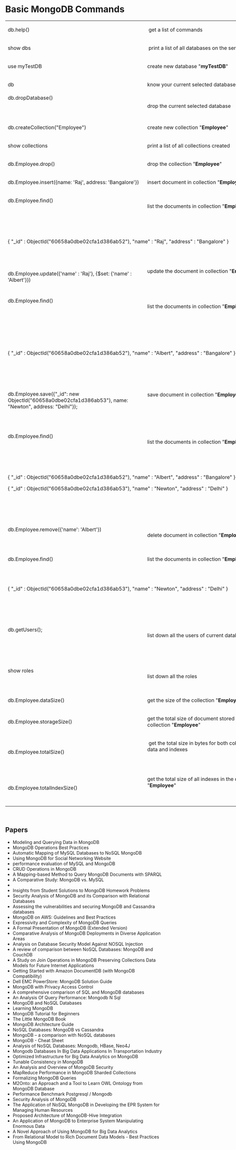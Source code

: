 # Basic MongoDB Commands

<table style="width: 816px;">
<tbody>
<tr>
<td style="width: 461px;">
<p>db.help()</p>
</td>
<td style="width: 456px;" colspan="2">
<p>&nbsp;get a list of commands</p>
</td>
</tr>
<tr>
<td style="width: 461px;">
<p>show dbs</p>
</td>
<td style="width: 456px;" colspan="2">
<p>&nbsp;print a list of all databases on the server</p>
</td>
</tr>
<tr>
<td style="width: 461px;">
<p>use myTestDB</p>
</td>
<td style="width: 456px;" colspan="2">
<p>create new database "<strong>myTestDB</strong>"</p>
</td>
</tr>
<tr>
<td style="width: 461px;">
<p>db</p>
</td>
<td style="width: 456px;" colspan="2">
<p>know your current selected database</p>
</td>
</tr>
<tr>
<td style="width: 461px;">db.dropDatabase()
<p>&nbsp;</p>
</td>
<td style="width: 456px;" colspan="2">
<p>drop the current selected database</p>
</td>
</tr>
<tr>
<td style="width: 461px;">
<p>db.createCollection("Employee")</p>
</td>
<td style="width: 456px;" colspan="2">
<p>create new collection "<strong>Employee</strong>"</p>
</td>
</tr>
<tr>
<td style="width: 461px;">
<p>show collections</p>
</td>
<td style="width: 456px;" colspan="2">
<p>print a list of all collections created</p>
</td>
</tr>
<tr>
<td style="width: 461px;">
<p>db.Employee.drop()</p>
</td>
<td style="width: 456px;" colspan="2">
<p>drop the collection "<strong>Employee</strong>"</p>
</td>
</tr>
<tr>
<td style="width: 461px;">
<p>db.Employee.insert({name: 'Raj', address: 'Bangalore'})</p>
</td>
<td style="width: 456px;" colspan="2">
<p>insert document in collection "<strong>Employee</strong>"</p>
</td>
</tr>
<tr>
<td style="width: 461px;">
<p>db.Employee.find()</p>
<p>&nbsp;</p>
</td>
<td style="width: 456px;" colspan="2">
<p>list the documents in collection "<strong>Employee</strong>"</p>
</td>
</tr>
<tr>
<td style="width: 917px;" colspan="3">
<p>&nbsp;</p>
<p>{ "_id" : ObjectId("60658a0dbe02cfa1d386ab52"), "name" : "Raj", "address" : "Bangalore" }</p>
<p>&nbsp;</p>
</td>
</tr>
<tr>
<td style="width: 461px;">
<p>db.Employee.update({'name' : 'Raj'}, {$set: {'name' : 'Albert'}})</p>
</td>
<td style="width: 456px;" colspan="2">
<p>update the document in collection "<strong>Employee</strong>"</p>
<p>&nbsp;</p>
</td>
</tr>
<tr>
<td style="width: 461px;">
<p>db.Employee.find()</p>
<p>&nbsp;</p>
</td>
<td style="width: 456px;" colspan="2">
<p>list the documents in collection "<strong>Employee</strong>"</p>
</td>
</tr>
<tr>
<td style="width: 917px;" colspan="3">
<p>&nbsp;</p>
<p>&nbsp;</p>
<p>{ "_id" : ObjectId("60658a0dbe02cfa1d386ab52"), "name" : "Albert", "address" : "Bangalore" }</p>
<p>&nbsp;</p>
</td>
</tr>
<tr>
<td style="width: 461px;">
<p>&nbsp;</p>
<p>db.Employee.save({"_id": new ObjectId("60658a0dbe02cfa1d386ab53"), name: "Newton", address: "Delhi"});</p>
<p>&nbsp;</p>
</td>
<td style="width: 456px;" colspan="2">
<p>save document in collection "<strong>Employee</strong>"</p>
<p>&nbsp;</p>
</td>
</tr>
<tr>
<td style="width: 461px;">
<p>db.Employee.find()</p>
<p>&nbsp;</p>
</td>
<td style="width: 456px;" colspan="2">
<p>list the documents in collection "<strong>Employee</strong>"</p>
</td>
</tr>
<tr>
<td style="width: 917px;" colspan="3">
<p>&nbsp;</p>
<p>{ "_id" : ObjectId("60658a0dbe02cfa1d386ab52"), "name" : "Albert", "address" : "Bangalore" }</p>
<p>{ "_id" : ObjectId("60658a0dbe02cfa1d386ab53"), "name" : "Newton", "address" : "Delhi" }</p>
<p>&nbsp;</p>
<p>&nbsp;</p>
</td>
</tr>
<tr>
<td style="width: 461px;">
<p>db.Employee.remove({'name': 'Albert'})</p>
<p>&nbsp;</p>
</td>
<td style="width: 456px;" colspan="2">
<p>delete document in collection "<strong>Employee</strong>"</p>
</td>
</tr>
<tr>
<td style="width: 461px;">
<p>db.Employee.find()</p>
<p>&nbsp;</p>
</td>
<td style="width: 456px;" colspan="2">
<p>list the documents in collection "<strong>Employee</strong>"</p>
<p>&nbsp;</p>
</td>
</tr>
<tr>
<td style="width: 917px;" colspan="3">
<p>{ "_id" : ObjectId("60658a0dbe02cfa1d386ab53"), "name" : "Newton", "address" : "Delhi" }</p>
<p>&nbsp;</p>
<p>&nbsp;</p>
</td>
</tr>
<tr>
<td style="width: 464px;" colspan="2">
<p>db.getUsers();</p>
<p>&nbsp;</p>
<p>&nbsp;</p>
</td>
<td style="width: 453px;">
<p>list down all the users of current database</p>
<p>&nbsp;</p>
</td>
</tr>
<tr>
<td style="width: 464px;" colspan="2">
<p>show roles</p>
<p>&nbsp;</p>
</td>
<td style="width: 453px;">
<p>list down all the roles</p>
</td>
</tr>
<tr>
<td style="width: 464px;" colspan="2">
<p>db.Employee.dataSize()</p>
</td>
<td style="width: 453px;">
<p>get the size of the collection "<strong>Employee</strong>"</p>
</td>
</tr>
<tr>
<td style="width: 464px;" colspan="2">
<p>db.Employee.storageSize()</p>
</td>
<td style="width: 453px;">
<p>get the total size of document stored in the collection "<strong>Employee</strong>"</p>
</td>
</tr>
<tr>
<td style="width: 464px;" colspan="2">
<p>db.Employee.totalSize()</p>
</td>
<td style="width: 453px;">
<p>&nbsp;get the total size in bytes for both collection data and indexes</p>
<p>&nbsp;</p>
</td>
</tr>
<tr>
<td style="width: 464px;" colspan="2">
<p>db.Employee.totalIndexSize()</p>
</td>
<td style="width: 453px;">
<p>get the total size of all indexes in the collection "<strong>Employee</strong>"</p>
<p>&nbsp;</p>
</td>
</tr>
</tbody>
</table>
</br>
<h2> Papers </h2>

<ul>

                             

 <li><a target="_blank" href="https://github.com/manjunath5496/Basic-MongoDB-Commands/blob/master/m(1).pdf" style="text-decoration:none;">Modeling and Querying Data in MongoDB</a></li>

 <li><a target="_blank" href="https://github.com/manjunath5496/Basic-MongoDB-Commands/blob/master/m(2).pdf" style="text-decoration:none;">MongoDB Operations Best Practices</a></li>

<li><a target="_blank" href="https://github.com/manjunath5496/Basic-MongoDB-Commands/blob/master/m(3).pdf" style="text-decoration:none;">Automatic Mapping of MySQL Databases to NoSQL MongoDB</a></li>
 <li><a target="_blank" href="https://github.com/manjunath5496/Basic-MongoDB-Commands/blob/master/m(4).pdf" style="text-decoration:none;">Using MongoDB for Social Networking Website</a></li>                              
<li><a target="_blank" href="https://github.com/manjunath5496/Basic-MongoDB-Commands/blob/master/m(5).pdf" style="text-decoration:none;">performance evaluation of MySQL and MongoDB</a></li>
<li><a target="_blank" href="https://github.com/manjunath5496/Basic-MongoDB-Commands/blob/master/m(6).pdf" style="text-decoration:none;">CRUD Operations in MongoDB</a></li>
 <li><a target="_blank" href="https://github.com/manjunath5496/Basic-MongoDB-Commands/blob/master/m(7).pdf" style="text-decoration:none;">A Mapping-based Method to Query MongoDB Documents with SPARQL</a></li>

 <li><a target="_blank" href="https://github.com/manjunath5496/Basic-MongoDB-Commands/blob/master/m(8).pdf" style="text-decoration:none;"> A Comparative Study: MongoDB vs. MySQL </a></li>
   <li><a target="_blank" href="https://github.com/manjunath5496/Basic-MongoDB-Commands/blob/master/m(9).pdf" style="text-decoration:none;>"A Comparative Study: MongoDB vs
MySQL</a></li>
  
   
 <li><a target="_blank" href="https://github.com/manjunath5496/Basic-MongoDB-Commands/blob/master/m(10).pdf" style="text-decoration:none;">Insights from Student Solutions to MongoDB Homework Problems</a></li>                              
<li><a target="_blank" href="https://github.com/manjunath5496/Basic-MongoDB-Commands/blob/master/m(11).pdf" style="text-decoration:none;">Security Analysis of MongoDB and its Comparison with Relational Databases</a></li>
<li><a target="_blank" href="https://github.com/manjunath5496/Basic-MongoDB-Commands/blob/master/m(12).pdf" style="text-decoration:none;">Assessing the vulnerabilities and securing MongoDB and Cassandra databases</a></li>
<li><a target="_blank" href="https://github.com/manjunath5496/Basic-MongoDB-Commands/blob/master/m(13).pdf" style="text-decoration:none;">MongoDB on AWS: 
Guidelines and Best Practices</a></li>

<li><a target="_blank" href="https://github.com/manjunath5496/Basic-MongoDB-Commands/blob/master/m(14).pdf" style="text-decoration:none;">Expressivity and Complexity of MongoDB Queries</a></li>
                              
<li><a target="_blank" href="https://github.com/manjunath5496/Basic-MongoDB-Commands/blob/master/m(15).pdf" style="text-decoration:none;">A Formal Presentation of MongoDB (Extended Version)</a></li>

<li><a target="_blank" href="https://github.com/manjunath5496/Basic-MongoDB-Commands/blob/master/m(16).pdf" style="text-decoration:none;">Comparative Analysis of MongoDB Deployments in Diverse Application Areas</a></li>

  <li><a target="_blank" href="https://github.com/manjunath5496/Basic-MongoDB-Commands/blob/master/m(17).pdf" style="text-decoration:none;">Analysis on Database Security Model Against NOSQL Injection</a></li>   
  
<li><a target="_blank" href="https://github.com/manjunath5496/Basic-MongoDB-Commands/blob/master/m(18).pdf" style="text-decoration:none;">A review of comparison between NoSQL Databases: MongoDB and CouchDB</a></li> 

  
<li><a target="_blank" href="https://github.com/manjunath5496/Basic-MongoDB-Commands/blob/master/m(19).pdf" style="text-decoration:none;">A Study on Join Operations in MongoDB Preserving Collections Data Models for Future Internet Applications</a></li> 

<li><a target="_blank" href="https://github.com/manjunath5496/Basic-MongoDB-Commands/blob/master/m(20).pdf" style="text-decoration:none;">Getting Started with Amazon DocumentDB (with MongoDB Compatibility)</a></li>

<li><a target="_blank" href="https://github.com/manjunath5496/Basic-MongoDB-Commands/blob/master/m(21).pdf" style="text-decoration:none;">Dell EMC PowerStore: MongoDB Solution
Guide</a></li>
<li><a target="_blank" href="https://github.com/manjunath5496/Basic-MongoDB-Commands/blob/master/m(22).pdf" style="text-decoration:none;">MongoDB with Privacy Access Control</a></li> 
 <li><a target="_blank" href="https://github.com/manjunath5496/Basic-MongoDB-Commands/blob/master/m(23).pdf" style="text-decoration:none;">A comprehensive comparison of SQL and MongoDB databases</a></li> 
 

   <li><a target="_blank" href="https://github.com/manjunath5496/Basic-MongoDB-Commands/blob/master/m(24).pdf" style="text-decoration:none;">An Analysis Of Query Performance: Mongodb N Sql</a></li>
 
   <li><a target="_blank" href="https://github.com/manjunath5496/Basic-MongoDB-Commands/blob/master/m(25).pdf" style="text-decoration:none;">MongoDB and NoSQL Databases</a></li>                              
 <li><a target="_blank" href="https://github.com/manjunath5496/Basic-MongoDB-Commands/blob/master/m(26).pdf" style="text-decoration:none;">Learning MongoDB</a></li>
 <li><a target="_blank" href="https://github.com/manjunath5496/Basic-MongoDB-Commands/blob/master/m(27).pdf" style="text-decoration:none;">MongoDB Tutorial for Beginners</a></li>
   
 
   <li><a target="_blank" href="https://github.com/manjunath5496/Basic-MongoDB-Commands/blob/master/m(28).pdf" style="text-decoration:none;">The Little MongoDB Book</a></li>
 
   <li><a target="_blank" href="https://github.com/manjunath5496/Basic-MongoDB-Commands/blob/master/m(29).pdf" style="text-decoration:none;">MongoDB Architecture Guide</a></li>                              

  <li><a target="_blank" href="https://github.com/manjunath5496/Basic-MongoDB-Commands/blob/master/m(30).pdf" style="text-decoration:none;">NoSQL Databases: MongoDB vs Cassandra</a></li>
 
   <li><a target="_blank" href="https://github.com/manjunath5496/Basic-MongoDB-Commands/blob/master/m(31).pdf" style="text-decoration:none;">MongoDB – a comparison with NoSQL databases</a></li> 
    <li><a target="_blank" href="https://github.com/manjunath5496/Basic-MongoDB-Commands/blob/master/m(32).pdf" style="text-decoration:none;">MongoDB - Cheat Sheet</a></li> 

   <li><a target="_blank" href="https://github.com/manjunath5496/Basic-MongoDB-Commands/blob/master/m(33).pdf" style="text-decoration:none;">Analysis
of NoSQL Databases: Mongodb, HBase, Neo4J</a></li>                              

  <li><a target="_blank" href="https://github.com/manjunath5496/Basic-MongoDB-Commands/blob/master/m(34).pdf" style="text-decoration:none;">Mongodb Databases In Big Data
Applications In Transportation Industry</a></li> 
 
  <li><a target="_blank" href="https://github.com/manjunath5496/Basic-MongoDB-Commands/blob/master/m(35).pdf" style="text-decoration:none;">Optimized Infrastructure for Big Data Analytics on MongoDB</a></li> 

  <li><a target="_blank" href="https://github.com/manjunath5496/Basic-MongoDB-Commands/blob/master/m(36).pdf" style="text-decoration:none;">Tunable Consistency in MongoDB</a></li> 
 
<li><a target="_blank" href="https://github.com/manjunath5496/Basic-MongoDB-Commands/blob/master/m(37).pdf" style="text-decoration:none;">An Analysis and Overview of MongoDB Security</a></li>
 <li><a target="_blank" href="https://github.com/manjunath5496/Basic-MongoDB-Commands/blob/master/m(38).pdf" style="text-decoration:none;">MapReduce Performance in MongoDB Sharded Collections</a></li>
<li><a target="_blank" href="https://github.com/manjunath5496/Basic-MongoDB-Commands/blob/master/m(39).pdf" style="text-decoration:none;">Formalizing MongoDB Queries</a></li>
 <li><a target="_blank" href="https://github.com/manjunath5496/Basic-MongoDB-Commands/blob/master/m(40).pdf" style="text-decoration:none;">M2Onto: an Approach and a Tool to Learn OWL Ontology from MongoDB Database</a></li>                              
<li><a target="_blank" href="https://github.com/manjunath5496/Basic-MongoDB-Commands/blob/master/m(41).pdf" style="text-decoration:none;">Performance Benchmark
Postgresql / Mongodb</a></li>
<li><a target="_blank" href="https://github.com/manjunath5496/Basic-MongoDB-Commands/blob/master/m(42).pdf" style="text-decoration:none;">Security Analysis of MongoDB</a></li>
 
  <li><a target="_blank" href="https://github.com/manjunath5496/Basic-MongoDB-Commands/blob/master/m(43).pdf" style="text-decoration:none;">The Application of
NoSQL MongoDB in Developing the EPR System for Managing Human Resources</a></li>
 <li><a target="_blank" href="https://github.com/manjunath5496/Basic-MongoDB-Commands/blob/master/m(44).pdf" style="text-decoration:none;">Proposed Architecture of MongoDB-Hive Integration</a></li>
   <li><a target="_blank" href="https://github.com/manjunath5496/Basic-MongoDB-Commands/blob/master/m(45).pdf" style="text-decoration:none;">An Application of MongoDB to Enterprise System Manipulating Enormous Data</a></li>  
   
<li><a target="_blank" href="https://github.com/manjunath5496/Basic-MongoDB-Commands/blob/master/m(46).pdf" style="text-decoration:none;">A Novel Approach of Using MongoDB for Big Data Analytics</a></li> 
                             
<li><a target="_blank" href="https://github.com/manjunath5496/Basic-MongoDB-Commands/blob/master/m(47).pdf" style="text-decoration:none;">From Relational Model to Rich Document Data Models - Best Practices Using MongoDB</a></li>
</ul>








